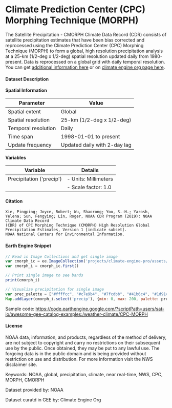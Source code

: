 # Climate Prediction Center (CPC) Morphing Technique (MORPH)

The Satellite Precipitation - CMORPH Climate Data Record (CDR) consists of satellite precipitation estimates that have been bias corrected and
reprocessed using the Climate Prediction Center (CPC) Morphing Technique (MORPH) to form a global, high resolution precipitation analysis at a 25-km
(1/2-deg x 1/2-deg) spatial resolution updated daily from 1980-present. Data is reprocessed on a global grid with daily temporal resolution. You can
get [additional information here](https://www.ncei.noaa.gov/products/climate-data-records/precipitation-cmorph) or on [climate engine org page here](https://support.climateengine.org/article/55-cpc-cmorph).

#### Dataset Description

**Spatial Information**

| Parameter            | Value                          |
|----------------------|--------------------------------|
| Spatial extent       | Global                         |
| Spatial resolution   | 25-km (1/2-deg x 1/2-deg)      |
| Temporal resolution  | Daily                          |
| Time span            | 1998-01-01 to present          |
| Update frequency     | Updated daily with 2-day lag   |

**Variables**

| Variable                  | Details                              |
|---------------------------|--------------------------------------|
| Precipitation ('precip') | - Units: Millimeters                |
|                           | - Scale factor: 1.0                  |

#### Citation

```
Xie, Pingping; Joyce, Robert; Wu, Shaorong; Yoo, S.-H.; Yarosh, Yelena; Sun, Fengying; Lin, Roger, NOAA CDR Program (2019): NOAA Climate Data Record
(CDR) of CPC Morphing Technique (CMORPH) High Resolution Global Precipitation Estimates, Version 1 [indicate subset].
NOAA National Centers for Environmental Information.
```

#### Earth Engine Snippet

```js
// Read in Image Collections and get single image
var cmorph_ic = ee.ImageCollection('projects/climate-engine-pro/assets/noaa-cpc-cmorph/daily')
var cmorph_i = cmorph_ic.first()

// Print single image to see bands
print(cmorph_i)

// Visualize precipitation for single image
var prec_palette = ["#ffffcc", "#c7e9b4", "#7fcdbb", "#41b6c4", "#1d91c0", "#225ea8", "#0c2c84"]
Map.addLayer(cmorph_i.select('precip'), {min: 0, max: 200, palette: prec_palette}, 'precip')
```

Sample code: https://code.earthengine.google.com/?scriptPath=users/sat-io/awesome-gee-catalog-examples:/weather-climate/CPC-MORPH

#### License

NOAA data, information, and products, regardless of the method of delivery, are not subject to copyright and carry no restrictions on their subsequent use by the public. Once obtained, they may be put to any lawful use. The forgoing data is in the public domain and is being provided without restriction on use and distribution. For more information visit the NWS disclaimer site.

Keywords: NOAA, global, precipitation, climate, near real-time, NWS, CPC, MORPH, CMORPH

Dataset provided by: NOAA

Dataset curatd in GEE by: Climate Engine Org
